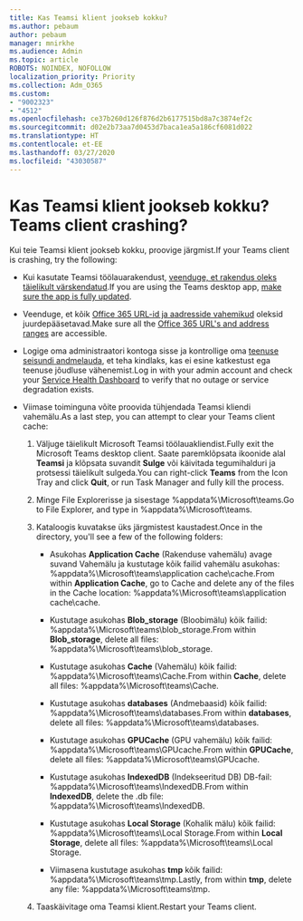 ```yaml
---
title: Kas Teamsi klient jookseb kokku?
ms.author: pebaum
author: pebaum
manager: mnirkhe
ms.audience: Admin
ms.topic: article
ROBOTS: NOINDEX, NOFOLLOW
localization_priority: Priority
ms.collection: Adm_O365
ms.custom:
- "9002323"
- "4512"
ms.openlocfilehash: ce37b260d126f876d2b6177515bd8a7c3874ef2c
ms.sourcegitcommit: d02e2b73aa7d0453d7baca1ea5a186cf6081d022
ms.translationtype: HT
ms.contentlocale: et-EE
ms.lasthandoff: 03/27/2020
ms.locfileid: "43030587"
---
```

# <a name="teams-client-crashing"></a><span data-ttu-id="394bd-102">Kas Teamsi klient jookseb kokku?</span><span class="sxs-lookup"><span data-stu-id="394bd-102">Teams client crashing?</span></span>

<span data-ttu-id="394bd-103">Kui teie Teamsi klient jookseb kokku, proovige järgmist.</span><span class="sxs-lookup"><span data-stu-id="394bd-103">If your Teams client is crashing, try the following:</span></span>

- <span data-ttu-id="394bd-104">Kui kasutate Teamsi töölauarakendust, [veenduge, et rakendus oleks täielikult värskendatud](https://support.office.com/article/Update-Microsoft-Teams-535a8e4b-45f0-4f6c-8b3d-91bca7a51db1).</span><span class="sxs-lookup"><span data-stu-id="394bd-104">If you are using the Teams desktop app, [make sure the app is fully updated](https://support.office.com/article/Update-Microsoft-Teams-535a8e4b-45f0-4f6c-8b3d-91bca7a51db1).</span></span>

- <span data-ttu-id="394bd-105">Veenduge, et kõik [Office 365 URL-id ja aadresside vahemikud](https://docs.microsoft.com/microsoftteams/connectivity-issues) oleksid juurdepääsetavad.</span><span class="sxs-lookup"><span data-stu-id="394bd-105">Make sure all the [Office 365 URL's and address ranges](https://docs.microsoft.com/microsoftteams/connectivity-issues) are accessible.</span></span>

- <span data-ttu-id="394bd-106">Logige oma administraatori kontoga sisse ja kontrollige oma [teenuse seisundi andmelauda](https://docs.microsoft.com/office365/enterprise/view-service-health), et teha kindlaks, kas ei esine katkestust ega teenuse jõudluse vähenemist.</span><span class="sxs-lookup"><span data-stu-id="394bd-106">Log in with your admin account and check your [Service Health Dashboard](https://docs.microsoft.com/office365/enterprise/view-service-health) to verify that no outage or service degradation exists.</span></span>

 - <span data-ttu-id="394bd-107">Viimase toiminguna võite proovida tühjendada Teamsi kliendi vahemälu.</span><span class="sxs-lookup"><span data-stu-id="394bd-107">As a last step, you can attempt to clear your Teams client cache:</span></span>

    1.  <span data-ttu-id="394bd-108">Väljuge täielikult Microsoft Teamsi töölauakliendist.</span><span class="sxs-lookup"><span data-stu-id="394bd-108">Fully exit the Microsoft Teams desktop client.</span></span> <span data-ttu-id="394bd-109">Saate paremklõpsata ikoonide alal **Teamsi** ja klõpsata suvandit **Sulge** või käivitada tegumihalduri ja protsessi täielikult sulgeda.</span><span class="sxs-lookup"><span data-stu-id="394bd-109">You can right-click **Teams** from the Icon Tray and click **Quit**, or run Task Manager and fully kill the process.</span></span>

    2.  <span data-ttu-id="394bd-110">Minge File Explorerisse ja sisestage %appdata%\Microsoft\teams.</span><span class="sxs-lookup"><span data-stu-id="394bd-110">Go to File Explorer, and type in %appdata%\Microsoft\teams.</span></span>

    3.  <span data-ttu-id="394bd-111">Kataloogis kuvatakse üks järgmistest kaustadest.</span><span class="sxs-lookup"><span data-stu-id="394bd-111">Once in the directory, you'll see a few of the following folders:</span></span>

         - <span data-ttu-id="394bd-112">Asukohas **Application Cache** (Rakenduse vahemälu) avage suvand Vahemälu ja kustutage kõik failid vahemälu asukohas: %appdata%\Microsoft\teams\application cache\cache.</span><span class="sxs-lookup"><span data-stu-id="394bd-112">From within **Application Cache**, go to Cache and delete any of the files in the Cache location:  %appdata%\Microsoft\teams\application cache\cache.</span></span>

        - <span data-ttu-id="394bd-113">Kustutage asukohas **Blob_storage** (Bloobimälu) kõik failid: %appdata%\Microsoft\teams\blob_storage.</span><span class="sxs-lookup"><span data-stu-id="394bd-113">From within **Blob_storage**, delete all files: %appdata%\Microsoft\teams\blob_storage.</span></span>

        - <span data-ttu-id="394bd-114">Kustutage asukohas **Cache** (Vahemälu) kõik failid: %appdata%\Microsoft\teams\Cache.</span><span class="sxs-lookup"><span data-stu-id="394bd-114">From within **Cache**, delete all files: %appdata%\Microsoft\teams\Cache.</span></span>

        - <span data-ttu-id="394bd-115">Kustutage asukohas **databases** (Andmebaasid) kõik failid: %appdata%\Microsoft\teams\databases.</span><span class="sxs-lookup"><span data-stu-id="394bd-115">From within **databases**, delete all files: %appdata%\Microsoft\teams\databases.</span></span>

        - <span data-ttu-id="394bd-116">Kustutage asukohas **GPUCache** (GPU vahemälu) kõik failid: %appdata%\Microsoft\teams\GPUcache.</span><span class="sxs-lookup"><span data-stu-id="394bd-116">From within **GPUCache**, delete all files: %appdata%\Microsoft\teams\GPUcache.</span></span>

        - <span data-ttu-id="394bd-117">Kustutage asukohas **IndexedDB** (Indekseeritud DB) DB-fail: %appdata%\Microsoft\teams\IndexedDB.</span><span class="sxs-lookup"><span data-stu-id="394bd-117">From within **IndexedDB**, delete the .db file: %appdata%\Microsoft\teams\IndexedDB.</span></span>

        - <span data-ttu-id="394bd-118">Kustutage asukohas **Local Storage** (Kohalik mälu) kõik failid: %appdata%\Microsoft\teams\Local Storage.</span><span class="sxs-lookup"><span data-stu-id="394bd-118">From within **Local Storage**, delete all files: %appdata%\Microsoft\teams\Local Storage.</span></span>

        - <span data-ttu-id="394bd-119">Viimasena kustutage asukohas **tmp** kõik failid: %appdata%\Microsoft\teams\tmp.</span><span class="sxs-lookup"><span data-stu-id="394bd-119">Lastly, from within **tmp**, delete any file: %appdata%\Microsoft\teams\tmp.</span></span>

    4. <span data-ttu-id="394bd-120">Taaskäivitage oma Teamsi klient.</span><span class="sxs-lookup"><span data-stu-id="394bd-120">Restart your Teams client.</span></span>
